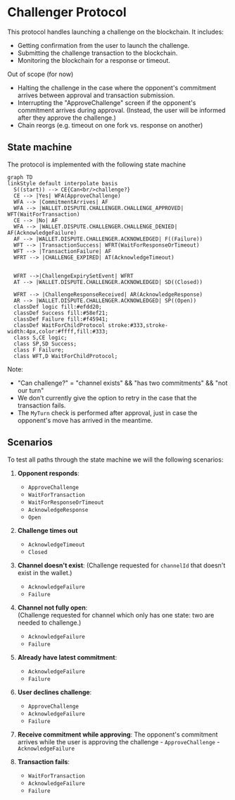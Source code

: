 # Challenger Protocol

This protocol handles launching a challenge on the blockchain. It includes:

- Getting confirmation from the user to launch the challenge.
- Submitting the challenge transaction to the blockchain.
- Monitoring the blockchain for a response or timeout.

Out of scope (for now)

- Halting the challenge in the case where the opponent's commitment arrives between approval and transaction submission.
- Interrupting the "ApproveChallenge" screen if the opponent's commitment arrives during approval. (Instead, the user will be informed after they approve the challenge.)
- Chain reorgs (e.g. timeout on one fork vs. response on another)

## State machine

The protocol is implemented with the following state machine

```mermaid
graph TD
linkStyle default interpolate basis
  S((start)) --> CE{Can<br/>challenge?}
  CE --> |Yes| WFA(ApproveChallenge)
  WFA --> |CommitmentArrives| AF
  WFA --> |WALLET.DISPUTE.CHALLENGER.CHALLENGE_APPROVED| WFT(WaitForTransaction)
  CE --> |No| AF
  WFA --> |WALLET.DISPUTE.CHALLENGER.CHALLENGE_DENIED| AF(AcknowledgeFailure)
  AF --> |WALLET.DISPUTE.CHALLENGER.ACKNOWLEDGED| F((Failure))
  WFT --> |TransactionSuccess| WFRT(WaitForResponseOrTimeout)
  WFT --> |TransactionFailure| AF
  WFRT --> |CHALLENGE_EXPIRED| AT(AcknowledgeTimeout)


  WFRT -->|ChallengeExpirySetEvent| WFRT
  AT --> |WALLET.DISPUTE.CHALLENGER.ACKNOWLEDGED| SD((Closed))

  WFRT --> |ChallengeResponseReceived| AR(AcknowledgeResponse)
  AR --> |WALLET.DISPUTE.CHALLENGER.ACKNOWLEDGED| SP((Open))
  classDef logic fill:#efdd20;
  classDef Success fill:#58ef21;
  classDef Failure fill:#f45941;
  classDef WaitForChildProtocol stroke:#333,stroke-width:4px,color:#ffff,fill:#333;
  class S,CE logic;
  class SP,SD Success;
  class F Failure;
  class WFT,D WaitForChildProtocol;
```

Note:

- "Can challenge?" = "channel exists" && "has two commitments" && "not our turn"
- We don't currently give the option to retry in the case that the transaction fails.
- The `MyTurn` check is performed after approval, just in case the opponent's move has arrived in the meantime.

## Scenarios

To test all paths through the state machine we will the following scenarios:

1. **Opponent responds**:
   - `ApproveChallenge`
   - `WaitForTransaction`
   - `WaitForResponseOrTimeout`
   - `AcknowledgeResponse`
   - `Open`
2. **Challenge times out**

   - `AcknowledgeTimeout`
   - `Closed`

3. **Channel doesn't exist**:
   (Challenge requested for `channelId` that doesn't exist in the wallet.)

   - `AcknowledgeFailure`
   - `Failure`

4. **Channel not fully open**:  
   (Challenge requested for channel which only has one state: two are needed to challenge.)

   - `AcknowledgeFailure`
   - `Failure`

5. **Already have latest commitment**:
   - `AcknowledgeFailure`
   - `Failure`
6. **User declines challenge**:
   - `ApproveChallenge`
   - `AcknowledgeFailure`
   - `Failure`
7. **Receive commitment while approving**:
   The opponent's commitment arrives while the user is approving the challenge - `ApproveChallenge` - `AcknowledgeFailure`
8. **Transaction fails**:
   - `WaitForTransaction`
   - `AcknowledgeFailure`
   - `Failure`
